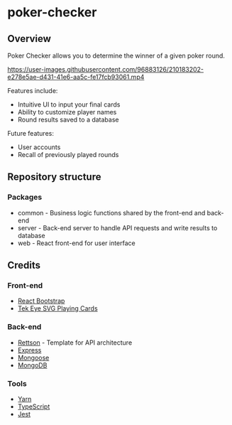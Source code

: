 # poker-checker

## Overview

Poker Checker allows you to determine the winner of a given poker round.

https://user-images.githubusercontent.com/96883126/210183202-e278e5ae-d431-41e6-aa5c-fe17fcb93061.mp4

Features include:
* Intuitive UI to input your final cards
* Ability to customize player names
* Round results saved to a database

Future features:
* User accounts
* Recall of previously played rounds

## Repository structure

### Packages

- common - Business logic functions shared by the front-end and back-end
- server - Back-end server to handle API requests and write results to database
- web - React front-end for user interface

## Credits

### Front-end

- [React Bootstrap](https://react-bootstrap.github.io/)
- [Tek Eye SVG Playing Cards](https://tekeye.uk/playing_cards/svg-playing-cards)

### Back-end

- [Rettson](https://github.com/JasonMerrett/nodejs-api-from-scratch) - Template for API architecture
- [Express](https://expressjs.com/)
- [Mongoose](https://mongoosejs.com/)
- [MongoDB](https://www.mongodb.com/home)

### Tools

- [Yarn](https://yarnpkg.com/)
- [TypeScript](https://www.typescriptlang.org/)
- [Jest](https://jestjs.io/)
